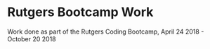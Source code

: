 # Rutgers Bootcamp Work

Work done as part of the Rutgers Coding Bootcamp, April 24 2018 - October 20 2018
